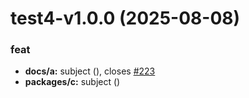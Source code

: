 # test4-v1.0.0 (2025-08-08)


### feat

* **docs/a:** subject ([](https://github.com/niyuhang12138/test/commit/e17d74da8b6c5ada99e9aaca1a6521212fce1d01)), closes [#223](https://github.com/niyuhang12138/test/issues/223)
* **packages/c:** subject ([](https://github.com/niyuhang12138/test/commit/41df603db6ad9bec1cb447f403b61632d1a1a57d))
